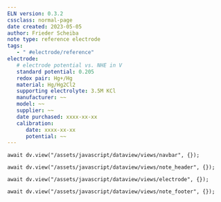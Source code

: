 ```yaml
---
ELN version: 0.3.2
cssclass: normal-page
date created: 2023-05-05
author: Frieder Scheiba
note type: reference electrode
tags: 
   - " #electrode/reference"
electrode:
   # electrode potential vs. NHE in V
   standard potential: 0.205
   redox pair: Hg+/Hg
   material: Hg/Hg2Cl2
   supporting electrolyte: 3.5M KCl
   manufacturer: ~~
   model: ~~
   supplier: ~~
   date purchased: xxxx-xx-xx
   calibration:
      date: xxxx-xx-xx
      potential: ~~ 
---
```


```dataviewjs
await dv.view("/assets/javascript/dataview/views/navbar", {});
```

```dataviewjs
await dv.view("/assets/javascript/dataview/views/note_header", {});
```

```dataviewjs
await dv.view("/assets/javascript/dataview/views/electrode", {});
```

```dataviewjs
await dv.view("/assets/javascript/dataview/views/note_footer", {});
```
